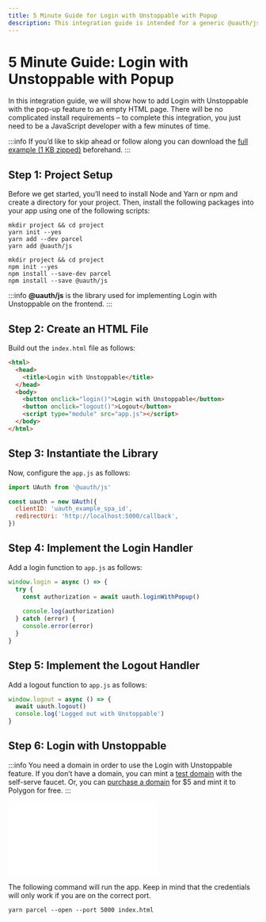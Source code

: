 ```yaml
---
title: 5 Minute Guide for Login with Unstoppable with Popup
description: This integration guide is intended for a generic @uauth/js, no Ethereum provider, with callback, and with the popup feature.
---
```


# 5 Minute Guide: Login with Unstoppable with Popup

In this integration guide, we will show how to add Login with Unstoppable with the pop-up feature to an empty HTML page. There will be no complicated install requirements – to complete this integration, you just need to be a JavaScript developer with a few minutes of time.

:::info
If you’d like to skip ahead or follow along you can download the [full example (1 KB zipped)](https://gist.github.com/perfect-cents/b2a0df5b73b441feb86168a272670565/archive/2463d1538d9e8257e70dc1908e65d95464665fe9.zip) beforehand.
:::

## Step 1: Project Setup

Before we get started, you’ll need to install Node and Yarn or npm and create a directory for your project. Then, install the following packages into your app using one of the following scripts:

```shell yarn
mkdir project && cd project
yarn init --yes
yarn add --dev parcel
yarn add @uauth/js
```

```shell npm
mkdir project && cd project
npm init --yes
npm install --save-dev parcel
npm install --save @uauth/js
```

:::info
**@uauth/js** is the library used for implementing Login with Unstoppable on the frontend.
:::

## Step 2: Create an HTML File

Build out the `index.html` file as follows:

```html
<html>
  <head>
    <title>Login with Unstoppable</title>
  </head>
  <body>
    <button onclick="login()">Login with Unstoppable</button>
    <button onclick="logout()">Logout</button>
    <script type="module" src="app.js"></script>
  </body>
</html>
```

## Step 3: Instantiate the Library

Now, configure the `app.js` as follows:

```javascript
import UAuth from '@uauth/js'

const uauth = new UAuth({
  clientID: 'uauth_example_spa_id',
  redirectUri: 'http://localhost:5000/callback',
})
```

## Step 4: Implement the Login Handler

Add a login function to `app.js` as follows:

```javascript
window.login = async () => {
  try {
    const authorization = await uauth.loginWithPopup()
 
    console.log(authorization)
  } catch (error) {
    console.error(error)
  }
}
```

## Step 5: Implement the Logout Handler
Add a logout function to `app.js` as follows:

```javascript
window.logout = async () => {
  await uauth.logout()
  console.log('Logged out with Unstoppable')
}
```


## Step 6: Login with Unstoppable

:::info
You need a domain in order to use the Login with Unstoppable feature. If you don’t have a domain, you can mint a [test domain](../../getting-started/test-domains/faucet.md) with the self-serve faucet. Or, you can [purchase a domain](https://unstoppabledomains.com) for $5 and mint it to Polygon for free.
:::

<embed src="/snippets/_login-mainnet-warning.md" />

The following command will run the app. Keep in mind that the credentials will only work if you are on the correct port.

```shell
yarn parcel --open --port 5000 index.html
```
